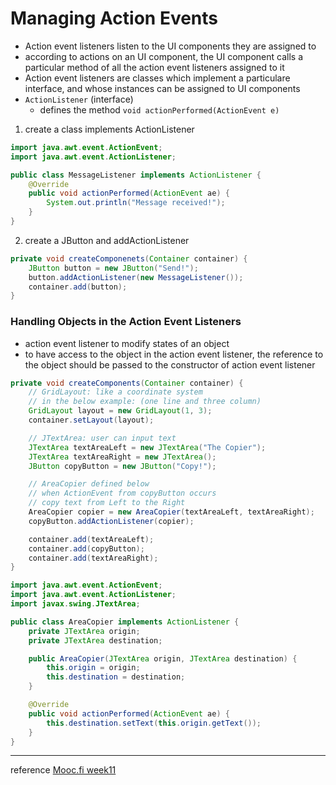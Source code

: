 # Managing Action Events
* Action event listeners listen to the UI components they are assigned to
* according to actions on an UI component, 
 the UI component calls a particular method of all the action event listeners assigned to it
* Action event listeners are classes which implement a particulare interface, 
 and whose instances can be assigned to UI components
* `ActionListener` (interface)
    * defines the method `void actionPerformed(ActionEvent e)`

1. create a class implements ActionListener
```java
import java.awt.event.ActionEvent;
import java.awt.event.ActionListener;

public class MessageListener implements ActionListener {
    @Override
    public void actionPerformed(ActionEvent ae) {
        System.out.println("Message received!");
    }
}
```
2. create a JButton and addActionListener
```java
private void createComponenets(Container container) {
    JButton button = new JButton("Send!");
    button.addActionListener(new MessageListener());
    container.add(button);
}
```


### Handling Objects in the Action Event Listeners
* action event listener to modify states of an object
* to have access to the object in the action event listener,
 the reference to the object should be passed to the constructor of action event listener
```java
private void createComponents(Container container) {
    // GridLayout: like a coordinate system 
    // in the below example: (one line and three column)
    GridLayout layout = new GridLayout(1, 3);
    container.setLayout(layout);

    // JTextArea: user can input text
    JTextArea textAreaLeft = new JTextArea("The Copier");
    JTextArea textAreaRight = new JTextArea();
    JButton copyButton = new JButton("Copy!");

    // AreaCopier defined below
    // when ActionEvent from copyButton occurs
    // copy text from Left to the Right
    AreaCopier copier = new AreaCopier(textAreaLeft, textAreaRight);
    copyButton.addActionListener(copier);

    container.add(textAreaLeft);
    container.add(copyButton);
    container.add(textAreaRight);
}
```
```java
import java.awt.event.ActionEvent;
import java.awt.event.ActionListener;
import javax.swing.JTextArea;

public class AreaCopier implements ActionListener {
    private JTextArea origin;
    private JTextArea destination;

    public AreaCopier(JTextArea origin, JTextArea destination) {
        this.origin = origin;
        this.destination = destination;
    }

    @Override
    public void actionPerformed(ActionEvent ae) {
        this.destination.setText(this.origin.getText());
    }
}
```

----
reference
[Mooc.fi week11](https://materiaalit.github.io/2013-oo-programming/part2/week-11/)
